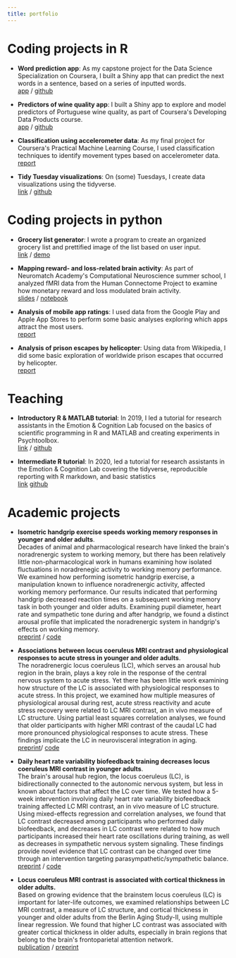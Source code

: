 ```yaml
---
title: portfolio
---
```


# Coding projects in R

- **Word prediction app**: As my capstone project for the Data Science Specialization on Coursera, I built a Shiny app that can predict the next words in a sentence, based on a series of inputted words.<br> [app](https://shelbybachman.shinyapps.io/Word-Prediction-App/) /  [github](https://github.com/shelbybachman/data-science-capstone)

- **Predictors of wine quality app**: I built a Shiny app to explore and model predictors of Portuguese wine quality, as part of Coursera's Developing Data Products course.<br>
[app](https://shelbybachman.shinyapps.io/predictors-of-wine-quality/) / [github](https://github.com/shelbybachman/developing-data-products-course)

- **Classification using accelerometer data**: As my final project for Coursera's Practical Machine Learning Course, I used classification techniques to identify movement types based on accelerometer data.<br>
[report](https://shelbybachman.github.io/practical-machine-learning-course/final-project.html)

- **Tidy Tuesday visualizations**: On (some) Tuesdays, I create data visualizations using the tidyverse.<br>
[link](https://shelbybachman.github.io/tidy-tuesday/) / [github](https://github.com/shelbybachman/tidy-tuesday)


# Coding projects in python

- **Grocery list generator**: I wrote a program to create an organized grocery list and prettified image of the list based on user input.<br> [link](https://github.com/shelbybachman/grocery-list-generator) / [demo](https://youtu.be/T3yRK3ouw7g)

- **Mapping reward- and loss-related brain activity**: As part of Neuromatch Academy's Computational Neuroscience summer school, I analyzed fMRI data from the Human Connectome Project to examine how monetary reward and loss modulated brain activity.<br> [slides](https://github.com/shelbybachman/neuromatch-academy-2021/blob/d7920c979e919f2be8f1e6e192ed78b715b10781/nma-project-slides.pdf) / [notebook](https://github.com/shelbybachman/neuromatch-academy-2021/blob/d42f91d484d0c6091ac733740b3f8eec1035f35b/NMA_project.ipynb)

- **Analysis of mobile app ratings**: I used data from the Google Play and Apple App Stores to perform some basic analyses exploring which apps attract the most users.<br>
[report](https://github.com/shelbybachman/app-ratings/blob/main/app-ratings.ipynb)

- **Analysis of prison escapes by helicopter**: Using data from Wikipedia, I did some basic exploration of worldwide prison escapes that occurred by helicopter.<br>
[report](https://github.com/shelbybachman/prison-escapes/blob/main/prison-escapes.ipynb)

# Teaching

- **Introductory R & MATLAB tutorial**: In 2019, I led a tutorial for research assistants in the Emotion & Cognition Lab focused on the basics of scientific programming in R and MATLAB and creating experiments in Psychtoolbox.<br> [link](https://shelbybachman.github.io/RA-tutorial-2019/) / [github](https://github.com/shelbybachman/RA-tutorial-2019)

- **Intermediate R tutorial**: In 2020, led a tutorial for research assistants in the Emotion & Cognition Lab covering the tidyverse, reproducible reporting with R markdown, and basic statistics<br> [link](https://shelbybachman.github.io/RA-tutorial-2020/) [github](https://github.com/shelbybachman/RA-tutorial-2020)

# Academic projects

- **Isometric handgrip exercise speeds working memory responses in younger and older adults**.<br> Decades of animal and pharmacological research have linked the brain's noradrenergic system to working memory, but there has been relatively little non-pharmacological work in humans examining how isolated fluctuations in noradrenegic activity to working memory performance. We examined how performing isometric handgrip exercise, a manipulation known to influence noradrenergic activity, affected working memory performance. Our results indicated that performing handgrip decreased reaction times on a subsequent working memory task in both younger and older adults. Examining pupil diameter, heart rate and sympathetic tone during and after handgrip, we found a distinct arousal profile that implicated the noradrenergic system in handgrip's effects on working memory.<br>
[preprint](https://psyarxiv.com/2bpn3/) / [code](https://github.com/EmotionCognitionLab/handgrip-WM)

- **Associations between locus coeruleus MRI contrast and physiological responses to acute stress in younger and older adults**.<br> The noradrenergic locus coeruleus (LC), which serves an arousal hub region in the brain, plays a key role in the response of the central nervous system to acute stress. Yet there has been little work examining how structure of the LC is associated with physiological responses to acute stress. In this project, we examined how multiple measures of physiological arousal during rest, acute stress reactivity and acute stress recovery were related to LC MRI contrast, an in vivo measure of LC structure. Using partial least squares correlation analyses, we found that older participants with higher MRI contrast of the caudal LC had more pronounced physiological responses to acute stress. These findings implicate the LC in neurovisceral integration in aging.<br>
[preprint](https://www.biorxiv.org/content/10.1101/2022.03.12.484104v1)/ [code](https://github.com/EmotionCognitionLab/LC-arousal)

- **Daily heart rate variability biofeedback training decreases locus coeruleus MRI contrast in younger adults**.<br> The brain's arousal hub region, the locus coeruleus (LC), is bidirectionally connected to the autonomic nervous system, but less in known about factors that affect the LC over time. We tested how a 5-week intervention involving daily heart rate variability biofeedback training affected LC MRI contrast, an in vivo measure of LC structure. Using mixed-effects regression and correlation analyses, we found that LC contrast decreased among participants who performed daily biofeedback, and decreases in LC contrast were related to how much participants increased their heart rate oscillations during training, as well as decreases in sympathetic nervous system signaling. These findings provide novel evidence that LC contrast can be changed over time through an intervention targeting parasympathetic/sympathetic balance.<br>
[preprint](https://www.medrxiv.org/content/10.1101/2022.02.04.22270468v1) / [code](https://github.com/EmotionCognitionLab/HRV-LC)

- **Locus coeruleus MRI contrast is associated with cortical thickness in older adults.**<br> Based on growing evidence that the brainstem locus coeruleus (LC) is important for later-life outcomes, we examined relationships between LC MRI contrast, a measure of LC structure, and cortical thickness in younger and older adults from the Berlin Aging Study-II, using multiple linear regression. We found that higher LC contrast was associated with greater cortical thickness in older adults, especially in brain regions that belong to the brain's frontoparietal attention network.<br>
[publication](https://www.sciencedirect.com/science/article/pii/S0197458020304309?dgcid=coauthor) / [preprint](https://www.biorxiv.org/content/10.1101/2020.03.14.991596v2)



